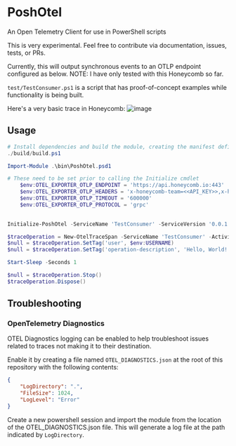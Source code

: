# PoshOtel

An Open Telemetry Client for use in PowerShell scripts

This is very experimental. Feel free to contribute via documentation, issues, tests, or PRs.

Currently, this will output synchronous events to an OTLP endpoint configured as below. NOTE: I have only tested with this Honeycomb so far.

`test/TestConsumer.ps1` is a script that has proof-of-concept examples while functionality is being built.

Here's a very basic trace in Honeycomb:
![image](https://user-images.githubusercontent.com/2453236/153727442-77d02af4-8d79-47b4-8488-b19af90dd1b1.png)


## Usage

```powershell
# Install dependencies and build the module, creating the manifest definition file
./build/build.ps1

Import-Module .\bin\PoshOtel.psd1

# These need to be set prior to calling the Initialize cmdlet
    $env:OTEL_EXPORTER_OTLP_ENDPOINT = 'https://api.honeycomb.io:443'
    $env:OTEL_EXPORTER_OTLP_HEADERS = 'x-honeycomb-team=<<API_KEY>>,x-honeycomb-dataset=<<DATASET>>'
    $env:OTEL_EXPORTER_OTLP_TIMEOUT = '600000'
    $env:OTEL_EXPORTER_OTLP_PROTOCOL = 'grpc'
    

Initialize-PoshOtel -ServiceName 'TestConsumer' -ServiceVersion '0.0.1'

$traceOperation = New-OtelTraceSpan -ServiceName 'TestConsumer' -ActivityName 'hello-world' -RootSpan
$null = $traceOperation.SetTag('user', $env:USERNAME)
$null = $traceOperation.SetTag('operation-description', 'Hello, World!')

Start-Sleep -Seconds 1

$null = $traceOperation.Stop()
$traceOperation.Dispose()

```

## Troubleshooting

### OpenTelemetry Diagnostics

OTEL Diagnostics logging can be enabled to help troubleshoot issues related to traces not making it to their destination.

Enable it by creating a file named `OTEL_DIAGNOSTICS.json` at the root of this repository with the following contents:

```json
{
    "LogDirectory": ".",
    "FileSize": 1024,
    "LogLevel": "Error"
}
```

Create a new powershell session and import the module from the location of the OTEL_DIAGNOSTICS.json file. This will generate a log file at the path indicated by `LogDirectory`.
